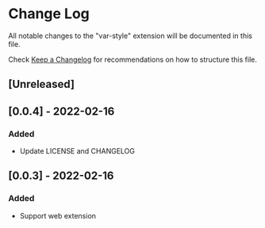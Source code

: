 # Change Log

All notable changes to the "var-style" extension will be documented in this file.

Check [Keep a Changelog](http://keepachangelog.com/) for recommendations on how to structure this file.

## [Unreleased]

## [0.0.4] - 2022-02-16
### Added
- Update LICENSE and CHANGELOG

## [0.0.3] - 2022-02-16
### Added
- Support web extension